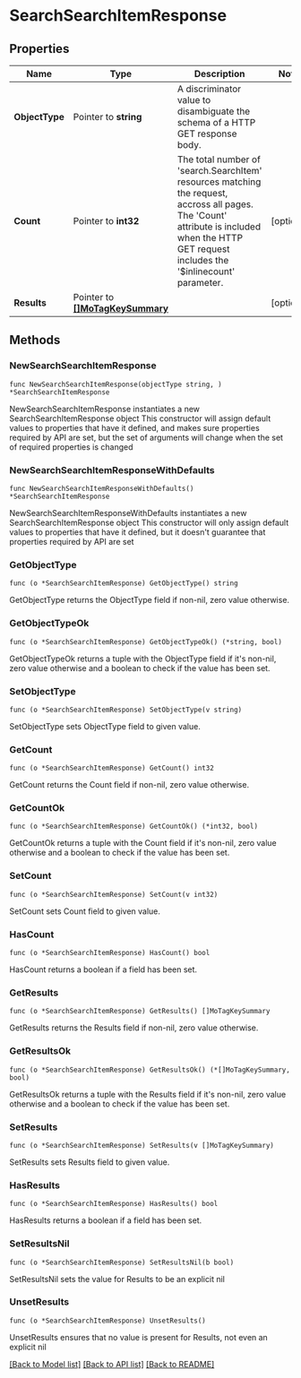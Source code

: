 # SearchSearchItemResponse

## Properties

Name | Type | Description | Notes
------------ | ------------- | ------------- | -------------
**ObjectType** | Pointer to **string** | A discriminator value to disambiguate the schema of a HTTP GET response body. | 
**Count** | Pointer to **int32** | The total number of &#39;search.SearchItem&#39; resources matching the request, accross all pages. The &#39;Count&#39; attribute is included when the HTTP GET request includes the &#39;$inlinecount&#39; parameter. | [optional] 
**Results** | Pointer to [**[]MoTagKeySummary**](MoTagKeySummary.md) |  | [optional] 

## Methods

### NewSearchSearchItemResponse

`func NewSearchSearchItemResponse(objectType string, ) *SearchSearchItemResponse`

NewSearchSearchItemResponse instantiates a new SearchSearchItemResponse object
This constructor will assign default values to properties that have it defined,
and makes sure properties required by API are set, but the set of arguments
will change when the set of required properties is changed

### NewSearchSearchItemResponseWithDefaults

`func NewSearchSearchItemResponseWithDefaults() *SearchSearchItemResponse`

NewSearchSearchItemResponseWithDefaults instantiates a new SearchSearchItemResponse object
This constructor will only assign default values to properties that have it defined,
but it doesn't guarantee that properties required by API are set

### GetObjectType

`func (o *SearchSearchItemResponse) GetObjectType() string`

GetObjectType returns the ObjectType field if non-nil, zero value otherwise.

### GetObjectTypeOk

`func (o *SearchSearchItemResponse) GetObjectTypeOk() (*string, bool)`

GetObjectTypeOk returns a tuple with the ObjectType field if it's non-nil, zero value otherwise
and a boolean to check if the value has been set.

### SetObjectType

`func (o *SearchSearchItemResponse) SetObjectType(v string)`

SetObjectType sets ObjectType field to given value.


### GetCount

`func (o *SearchSearchItemResponse) GetCount() int32`

GetCount returns the Count field if non-nil, zero value otherwise.

### GetCountOk

`func (o *SearchSearchItemResponse) GetCountOk() (*int32, bool)`

GetCountOk returns a tuple with the Count field if it's non-nil, zero value otherwise
and a boolean to check if the value has been set.

### SetCount

`func (o *SearchSearchItemResponse) SetCount(v int32)`

SetCount sets Count field to given value.

### HasCount

`func (o *SearchSearchItemResponse) HasCount() bool`

HasCount returns a boolean if a field has been set.

### GetResults

`func (o *SearchSearchItemResponse) GetResults() []MoTagKeySummary`

GetResults returns the Results field if non-nil, zero value otherwise.

### GetResultsOk

`func (o *SearchSearchItemResponse) GetResultsOk() (*[]MoTagKeySummary, bool)`

GetResultsOk returns a tuple with the Results field if it's non-nil, zero value otherwise
and a boolean to check if the value has been set.

### SetResults

`func (o *SearchSearchItemResponse) SetResults(v []MoTagKeySummary)`

SetResults sets Results field to given value.

### HasResults

`func (o *SearchSearchItemResponse) HasResults() bool`

HasResults returns a boolean if a field has been set.

### SetResultsNil

`func (o *SearchSearchItemResponse) SetResultsNil(b bool)`

 SetResultsNil sets the value for Results to be an explicit nil

### UnsetResults
`func (o *SearchSearchItemResponse) UnsetResults()`

UnsetResults ensures that no value is present for Results, not even an explicit nil

[[Back to Model list]](../README.md#documentation-for-models) [[Back to API list]](../README.md#documentation-for-api-endpoints) [[Back to README]](../README.md)


